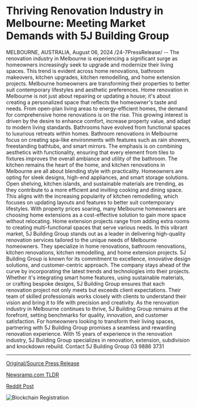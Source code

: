 # Thriving Renovation Industry in Melbourne: Meeting Market Demands with 5J Building Group

MELBOURNE, AUSTRALIA, August 06, 2024 /24-7PressRelease/ -- The renovation industry in Melbourne is experiencing a significant surge as homeowners increasingly seek to upgrade and modernize their living spaces. This trend is evident across home renovations, bathroom makeovers, kitchen upgrades, kitchen remodelling, and home extension projects. Melbourne homeowners are transforming their properties to better suit contemporary lifestyles and aesthetic preferences.  Home renovation in Melbourne is not just about repairing or updating a house; it's about creating a personalized space that reflects the homeowner's taste and needs. From open-plan living areas to energy-efficient homes, the demand for comprehensive home renovations is on the rise. This growing interest is driven by the desire to enhance comfort, increase property value, and adapt to modern living standards.  Bathrooms have evolved from functional spaces to luxurious retreats within homes. Bathroom renovations in Melbourne focus on creating spa-like environments with features such as rain showers, freestanding bathtubs, and smart mirrors. The emphasis is on combining aesthetics with functionality, ensuring that every element from tiles to fixtures improves the overall ambiance and utility of the bathroom.  The kitchen remains the heart of the home, and kitchen renovations in Melbourne are all about blending style with practicality. Homeowners are opting for sleek designs, high-end appliances, and smart storage solutions. Open shelving, kitchen islands, and sustainable materials are trending, as they contribute to a more efficient and inviting cooking and dining space. This aligns with the increasing popularity of kitchen remodelling, which focuses on updating layouts and features to better suit contemporary lifestyles.  With property prices soaring, many Melbourne homeowners are choosing home extensions as a cost-effective solution to gain more space without relocating. Home extension projects range from adding extra rooms to creating multi-functional spaces that serve various needs.   In this vibrant market, 5J Building Group stands out as a leader in delivering high-quality renovation services tailored to the unique needs of Melbourne homeowners. They specialize in home renovations, bathroom renovations, kitchen renovations, kitchen remodelling, and home extension projects. 5J Building Group is known for its commitment to excellence, innovative design solutions, and customer-centric approach.  The company stays ahead of the curve by incorporating the latest trends and technologies into their projects. Whether it's integrating smart home features, using sustainable materials, or crafting bespoke designs, 5J Building Group ensures that each renovation project not only meets but exceeds client expectations. Their team of skilled professionals works closely with clients to understand their vision and bring it to life with precision and creativity.  As the renovation industry in Melbourne continues to thrive, 5J Building Group remains at the forefront, setting benchmarks for quality, innovation, and customer satisfaction. For homeowners looking to transform their living spaces, partnering with 5J Building Group promises a seamless and rewarding renovation experience.  With 15 years of experience in the renovation industry, 5J Building Group specializes in renovation, extension, subdivision and knockdown rebuild. Contact 5J Building Group 03 9886 3731 

---

[Original/Source Press Release](https://www.24-7pressrelease.com/press-release/513126/thriving-renovation-industry-in-melbourne-meeting-market-demands-with-5j-building-group)
                    

[Newsramp.com TLDR](None) 



[Reddit Post](https://www.reddit.com/r/TravelAndLeisureNews/comments/1elbcy5/melbourne_renovation_industry_surges_as/) 



![Blockchain Registration](https://cdn.newsramp.app/24-7PressRelease/qrcode/248/6/dualYoab.webp)